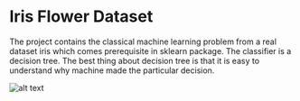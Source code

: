 # Iris Flower Dataset

The project contains the classical machine learning problem from a real dataset iris which comes prerequisite in sklearn package. The classifier is a decision tree. The best thing about decision tree is that it is easy to understand why machine made the particular decision.

![alt text](http://url/to/img.png)
